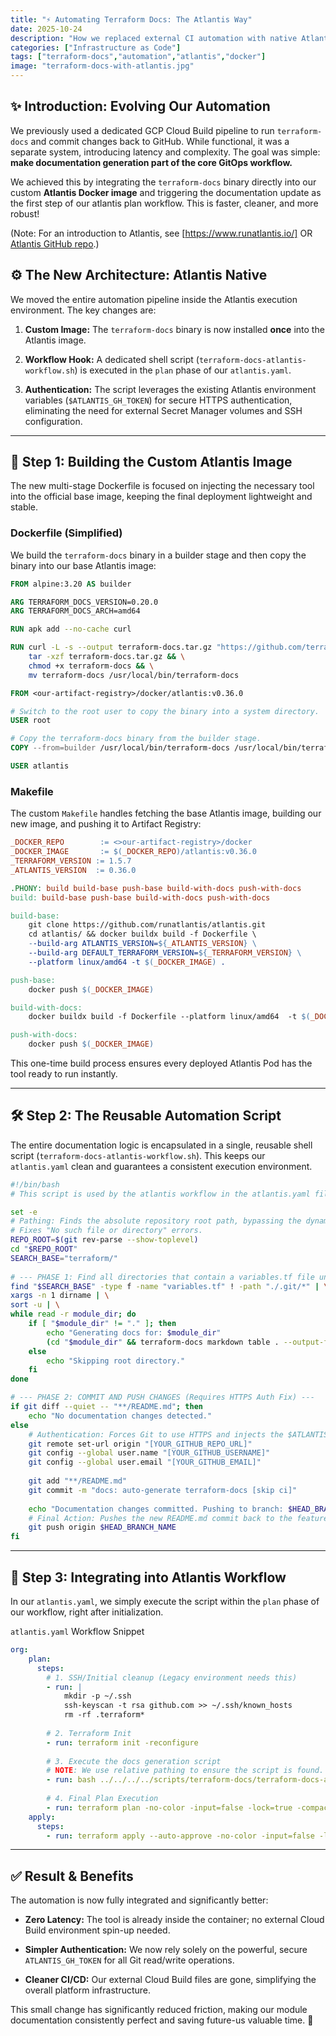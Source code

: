 ```yaml
---
title: "⚡️ Automating Terraform Docs: The Atlantis Way"
date: 2025-10-24
description: "How we replaced external CI automation with native Atlantis workflows for faster, more robust documentation generation using custom Docker images"
categories: ["Infrastructure as Code"]
tags: ["terraform-docs","automation","atlantis","docker"]
image: "terraform-docs-with-atlantis.jpg"
---
```


## ✨ Introduction: Evolving Our Automation

We previously used a dedicated GCP Cloud Build pipeline to run `terraform-docs` and commit changes back to GitHub. While functional, it was a separate system, introducing latency and complexity. The goal was simple: **make documentation generation part of the core GitOps workflow.**

We achieved this by integrating the `terraform-docs` binary directly into our custom **Atlantis Docker image** and triggering the documentation update as the first step of our atlantis plan workflow. This is faster, cleaner, and more robust!

(Note: For an introduction to Atlantis, see [https://www.runatlantis.io/] OR [Atlantis GitHub repo](https://github.com/runatlantis/atlantis).)

## ⚙️ The New Architecture: Atlantis Native

We moved the entire automation pipeline inside the Atlantis execution environment. The key changes are:

1. **Custom Image:** The `terraform-docs` binary is now installed **once** into the Atlantis image.

2. **Workflow Hook:** A dedicated shell script (`terraform-docs-atlantis-workflow.sh`) is executed in the `plan` phase of our `atlantis.yaml`.

3. **Authentication:** The script leverages the existing Atlantis environment variables (`$ATLANTIS_GH_TOKEN`) for secure HTTPS authentication, eliminating the need for external Secret Manager volumes and SSH configuration.

---

## 🐳 Step 1: Building the Custom Atlantis Image

The new multi-stage Dockerfile is focused on injecting the necessary tool into the official base image, keeping the final deployment lightweight and stable.

### Dockerfile (Simplified)

We build the `terraform-docs` binary in a builder stage and then copy the binary into our base Atlantis image:

```Dockerfile
FROM alpine:3.20 AS builder

ARG TERRAFORM_DOCS_VERSION=0.20.0
ARG TERRAFORM_DOCS_ARCH=amd64

RUN apk add --no-cache curl

RUN curl -L -s --output terraform-docs.tar.gz "https://github.com/terraform-docs/terraform-docs/releases/download/v${TERRAFORM_DOCS_VERSION}/terraform-docs-v${TERRAFORM_DOCS_VERSION}-linux-${TERRAFORM_DOCS_ARCH}.tar.gz" && \
    tar -xzf terraform-docs.tar.gz && \
    chmod +x terraform-docs && \
    mv terraform-docs /usr/local/bin/terraform-docs

FROM <our-artifact-registry>/docker/atlantis:v0.36.0

# Switch to the root user to copy the binary into a system directory.
USER root

# Copy the terraform-docs binary from the builder stage.
COPY --from=builder /usr/local/bin/terraform-docs /usr/local/bin/terraform-docs

USER atlantis
```

### Makefile

The custom `Makefile` handles fetching the base Atlantis image, building our new image, and pushing it to Artifact Registry:

```Makefile
_DOCKER_REPO        := <>our-artifact-registry>/docker
_DOCKER_IMAGE       := $(_DOCKER_REPO)/atlantis:v0.36.0
_TERRAFORM_VERSION := 1.5.7
_ATLANTIS_VERSION  := 0.36.0

.PHONY: build build-base push-base build-with-docs push-with-docs
build: build-base push-base build-with-docs push-with-docs

build-base:
    git clone https://github.com/runatlantis/atlantis.git
    cd atlantis/ && docker buildx build -f Dockerfile \
    --build-arg ATLANTIS_VERSION=${_ATLANTIS_VERSION} \
    --build-arg DEFAULT_TERRAFORM_VERSION=${_TERRAFORM_VERSION} \
    --platform linux/amd64 -t $(_DOCKER_IMAGE) .

push-base:
    docker push $(_DOCKER_IMAGE)

build-with-docs:
    docker buildx build -f Dockerfile --platform linux/amd64  -t $(_DOCKER_IMAGE) .

push-with-docs:
    docker push $(_DOCKER_IMAGE)
```

This one-time build process ensures every deployed Atlantis Pod has the tool ready to run instantly.

---

## 🛠️ Step 2: The Reusable Automation Script

The entire documentation logic is encapsulated in a single, reusable shell script (`terraform-docs-atlantis-workflow.sh`). This keeps our `atlantis.yaml` clean and guarantees a consistent execution environment.

```bash
#!/bin/bash
# This script is used by the atlantis workflow in the atlantis.yaml file

set -e
# Pathing: Finds the absolute repository root path, bypassing the dynamic PR number in the Atlantis workspace path.
# Fixes "No such file or directory" errors.
REPO_ROOT=$(git rev-parse --show-toplevel)
cd "$REPO_ROOT"
SEARCH_BASE="terraform/"
    
# --- PHASE 1: Find all directories that contain a variables.tf file under the base path
find "$SEARCH_BASE" -type f -name "variables.tf" ! -path "./.git/*" | \
xargs -n 1 dirname | \
sort -u | \
while read -r module_dir; do
    if [ "$module_dir" != "." ]; then
        echo "Generating docs for: $module_dir"
        (cd "$module_dir" && terraform-docs markdown table . --output-file README.md)
    else
        echo "Skipping root directory."
    fi
done

# --- PHASE 2: COMMIT AND PUSH CHANGES (Requires HTTPS Auth Fix) ---
if git diff --quiet -- "**/README.md"; then
    echo "No documentation changes detected."
else
    # Authentication: Forces Git to use HTTPS and injects the $ATLANTIS_GH_TOKEN directly into the URL.
    git remote set-url origin "[YOUR_GITHUB_REPO_URL]"
    git config --global user.name "[YOUR_GITHUB_USERNAME]"
    git config --global user.email "[YOUR_GITHUB_EMAIL]"
      
    git add "**/README.md"
    git commit -m "docs: auto-generate terraform-docs [skip ci]"
      
    echo "Documentation changes committed. Pushing to branch: $HEAD_BRANCH_NAME"
    # Final Action: Pushes the new README.md commit back to the feature branch.
    git push origin $HEAD_BRANCH_NAME
fi
```

---

## 🚀 Step 3: Integrating into Atlantis Workflow

In our `atlantis.yaml`, we simply execute the script within the `plan` phase of our workflow, right after initialization.

`atlantis.yaml` Workflow Snippet

```yaml
org:
    plan:
      steps:
        # 1. SSH/Initial cleanup (Legacy environment needs this)
        - run: |
            mkdir -p ~/.ssh
            ssh-keyscan -t rsa github.com >> ~/.ssh/known_hosts
            rm -rf .terraform*
            
        # 2. Terraform Init
        - run: terraform init -reconfigure
        
        # 3. Execute the docs generation script
        # NOTE: We use relative pathing to ensure the script is found.
        - run: bash ../../../../scripts/terraform-docs/terraform-docs-atlantis-workflow.sh
        
        # 4. Final Plan Execution
        - run: terraform plan -no-color -input=false -lock=true -compact-warnings
    apply:
      steps:
        - run: terraform apply --auto-approve -no-color -input=false -lock=true -compact-warnings
```

---

## ✅ Result & Benefits

The automation is now fully integrated and significantly better:

- **Zero Latency:** The tool is already inside the container; no external Cloud Build environment spin-up needed.

- **Simpler Authentication:** We now rely solely on the powerful, secure `ATLANTIS_GH_TOKEN` for all Git read/write operations.

- **Cleaner CI/CD:** Our external Cloud Build files are gone, simplifying the overall platform infrastructure.

This small change has significantly reduced friction, making our module documentation consistently perfect and saving future-us valuable time. 🧘